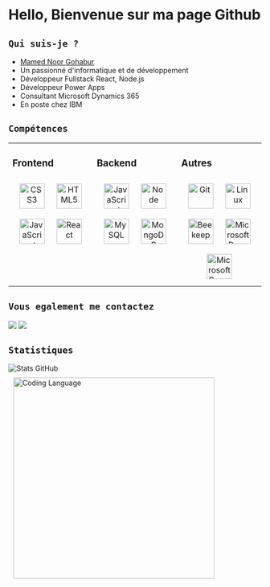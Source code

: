 # Hello, Bienvenue sur ma page Github

## `Qui suis-je ?`

- [Mamed Noor Gohabur](https://mamednoor.netlify.app)
- Un passionné d'informatique et de développement
- Développeur Fullstack React, Node.js
- Développeur Power Apps
- Consultant Microsoft Dynamics 365
- En poste chez IBM

## `Compétences`

<table>
  <tr><td valign="top" width="33%">

### Frontend  

  <div align="center">  
    <img style="margin: 10px" src="https://upload.wikimedia.org/wikipedia/commons/thumb/d/d5/CSS3_logo_and_wordmark.svg/1452px-CSS3_logo_and_wordmark.svg.png" alt="CSS3" height="50" />  
    <img style="margin: 10px" src="https://upload.wikimedia.org/wikipedia/commons/thumb/6/61/HTML5_logo_and_wordmark.svg/768px-HTML5_logo_and_wordmark.svg.png" alt="HTML5" height="50" />  
    <img style="margin: 10px" src="https://upload.wikimedia.org/wikipedia/commons/thumb/6/6a/JavaScript-logo.png/600px-JavaScript-logo.png" alt="JavaScript" height="50" />  
    <img style="margin: 10px" src="https://upload.wikimedia.org/wikipedia/commons/thumb/a/a7/React-icon.svg/1200px-React-icon.svg.png" alt="React" height="50" /> 
  </div>

  </td>
  <td valign="top" width="33%">

### Backend

  <div align="center">  
    <img style="margin: 10px" src="https://upload.wikimedia.org/wikipedia/commons/thumb/6/6a/JavaScript-logo.png/600px-JavaScript-logo.png" alt="JavaScript" height="50" />  
    <img style="margin: 10px" src="https://upload.wikimedia.org/wikipedia/commons/thumb/d/d9/Node.js_logo.svg/1200px-Node.js_logo.svg.png" alt="Node" height="50" />
    <img style="margin: 10px" src="https://upload.wikimedia.org/wikipedia/fr/thumb/6/62/MySQL.svg/1200px-MySQL.svg.png" alt="MySQL" height="50" />  
    <img style="margin: 10px" src="https://upload.wikimedia.org/wikipedia/fr/thumb/4/45/MongoDB-Logo.svg/1280px-MongoDB-Logo.svg.png" alt="MongoDB" height="50" />
  </div>

  </td>
  <td valign="top" width="33%">

### Autres

  <div align="center">  
    <img style="margin: 10px" src="https://upload.wikimedia.org/wikipedia/commons/thumb/3/3f/Git_icon.svg/1024px-Git_icon.svg.png" alt="Git" height="50" />
    <img style="margin: 10px" src="https://upload.wikimedia.org/wikipedia/commons/thumb/b/b0/NewTux.svg/200px-NewTux.svg.png" alt="Linux" height="50" />
    <img style="margin: 10px" src="https://dashboard.snapcraft.io/site_media/appmedia/2020/03/512x512_4JGJ8f7.png" alt="Beekeeper Studio" height="50" />
    <img style="margin: 10px" src="https://1cb23u14ys651rrda9238ivs-wpengine.netdna-ssl.com/wp-content/uploads/2021/02/microsoft-dynamics.jpg" alt="Microsoft Dynamics 365" height="50" />
    <img style="margin: 10px" src="https://www.inway.de/fileadmin/_processed_/3/c/csm_PowerPlatform_Quer_32fc5b0b88.jpg" alt="Microsoft Power Platform" height="50" />
  </div>

  </td></tr>
</table>  

## `Vous egalement me contactez`  

<a href="https://www.linkedin.com/in/mamednoorgohabur/"><img src="https://img.shields.io/badge/LinkedIn-0077B5?style=for-the-badge&logo=linkedin&logoColor=white"></a> <a href="mailto:mamed.gohabur@gmail.com"><img src="https://img.shields.io/badge/Gmail-D14836?style=for-the-badge&logo=gmail&logoColor=white"></a>

## `Statistiques`

![Stats GitHub](https://github-readme-stats.vercel.app/api?username=Mamednoor&show_icons=true&theme=radical)  
<img style="margin: 10px" src="https://wakatime.com/share/@MamedNoor/1a1b0c47-6368-4077-aa29-273f266598c9.svg" alt="Coding Language" width="400" />


<!-- ![Visitor Count](https://profile-counter.glitch.me/Mamednoor/count.svg) -->

<!--
**Mamednoor/Mamednoor** is a ✨ _special_ ✨ repository because its `README.md` (this file) appears on your GitHub profile.

Here are some ideas to get you started:

- 🔭 I’m currently working on ...
- 🌱 I’m currently learning ...
- 👯 I’m looking to collaborate on ...
- 🤔 I’m looking for help with ...
- 💬 Ask me about ...
- 📫 How to reach me: ...
- 😄 Pronouns: ...
- ⚡ Fun fact: ...
-->
